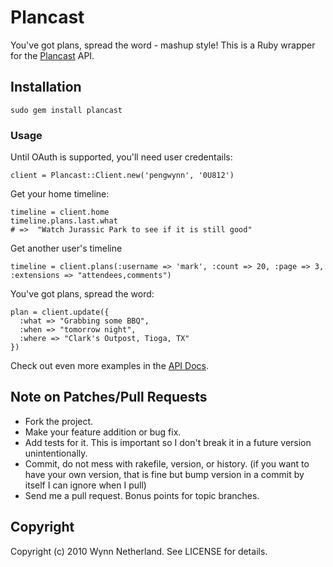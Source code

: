 # Plancast

You've got plans, spread the word - mashup style! This is a Ruby wrapper for the [Plancast](http://plancast.com) API. 

## Installation

    sudo gem install plancast
    
### Usage

Until OAuth is supported, you'll need user credentails:

    client = Plancast::Client.new('pengwynn', '0U812')
    
Get your home timeline:

    timeline = client.home
    timeline.plans.last.what
    # =>  "Watch Jurassic Park to see if it is still good"

Get another user's timeline

    timeline = client.plans(:username => 'mark', :count => 20, :page => 3, :extensions => "attendees,comments")
    
You've got plans, spread the word:

    plan = client.update({
      :what => "Grabbing some BBQ",
      :when => "tomorrow night",
      :where => "Clark's Outpost, Tioga, TX"
    })
    
Check out even more examples in the [API Docs](http://wynnnetherland.com/projects/plancast/api/).

## Note on Patches/Pull Requests
 
* Fork the project.
* Make your feature addition or bug fix.
* Add tests for it. This is important so I don't break it in a
  future version unintentionally.
* Commit, do not mess with rakefile, version, or history.
  (if you want to have your own version, that is fine but bump version in a commit by itself I can ignore when I pull)
* Send me a pull request. Bonus points for topic branches.

## Copyright

Copyright (c) 2010 Wynn Netherland. See LICENSE for details.
